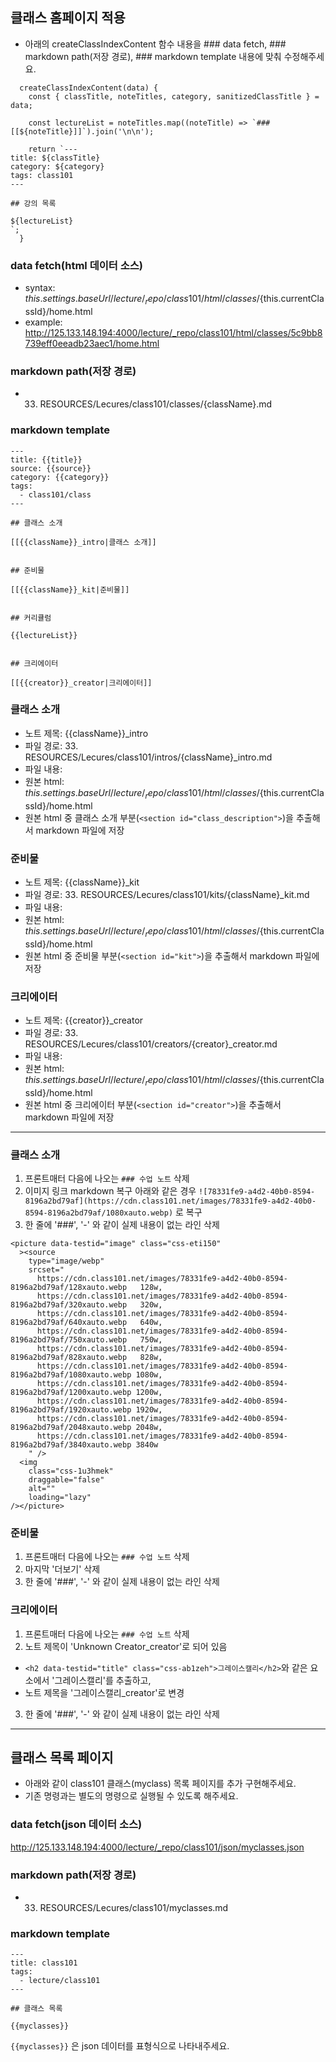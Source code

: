 ## 클래스 홈페이지 적용

- 아래의 createClassIndexContent 함수 내용을 ### data fetch, ### markdown path(저장 경로), ### markdown template 내용에 맞춰 수정해주세요.

```
  createClassIndexContent(data) {
    const { classTitle, noteTitles, category, sanitizedClassTitle } = data;

    const lectureList = noteTitles.map((noteTitle) => `### [[${noteTitle}]]`).join('\n\n');

    return `---
title: ${classTitle}
category: ${category}
tags: class101
---

## 강의 목록

${lectureList}
`;
  }
```

### data fetch(html 데이터 소스)
- syntax: ${this.settings.baseUrl}/lecture/_repo/class101/html/classes/${this.currentClassId}/home.html
- example: http://125.133.148.194:4000/lecture/_repo/class101/html/classes/5c9bb8739eff0eeadb23aec1/home.html

### markdown path(저장 경로)

- 33. RESOURCES/Lecures/class101/classes/{className}.md


### markdown template

~~~
---
title: {{title}}
source: {{source}}
category: {{category}}
tags: 
  - class101/class
---

## 클래스 소개

[[{{className}}_intro|클래스 소개]]


## 준비물

[[{{className}}_kit|준비물]]


## 커리큘럼

{{lectureList}}


## 크리에이터

[[{{creator}}_creator|크리에이터]]
~~~

### 클래스 소개
  - 노트 제목: {{className}}_intro
  - 파일 경로: 33. RESOURCES/Lecures/class101/intros/{className}_intro.md
  - 파일 내용:
  - 원본 html: ${this.settings.baseUrl}/lecture/_repo/class101/html/classes/${this.currentClassId}/home.html
  - 원본 html 중 클래스 소개 부분(`<section id="class_description">`)을 추출해서 markdown 파일에 저장

### 준비물
- 노트 제목: {{className}}_kit
- 파일 경로: 33. RESOURCES/Lecures/class101/kits/{className}_kit.md
- 파일 내용:
- 원본 html: ${this.settings.baseUrl}/lecture/_repo/class101/html/classes/${this.currentClassId}/home.html
- 원본 html 중 준비물 부분(`<section id="kit">`)을 추출해서 markdown 파일에 저장

### 크리에이터
- 노트 제목: {{creator}}_creator
- 파일 경로: 33. RESOURCES/Lecures/class101/creators/{creator}_creator.md
- 파일 내용:
- 원본 html: ${this.settings.baseUrl}/lecture/_repo/class101/html/classes/${this.currentClassId}/home.html
- 원본 html 중 크리에이터 부분(`<section id="creator">`)을 추출해서 markdown 파일에 저장

----


### 클래스 소개
1. 프론트매터 다음에 나오는 `### 수업 노트` 삭제
2. 이미지 링크 markdown 복구
아래와 같은 경우
`![78331fe9-a4d2-40b0-8594-8196a2bd79af](https://cdn.class101.net/images/78331fe9-a4d2-40b0-8594-8196a2bd79af/1080xauto.webp)`
로 복구
3. 한 줄에 '###',  '-' 와 같이 실제 내용이 없는 라인 삭제

```
<picture data-testid="image" class="css-eti150"
  ><source
    type="image/webp"
    srcset="
      https://cdn.class101.net/images/78331fe9-a4d2-40b0-8594-8196a2bd79af/128xauto.webp   128w,
      https://cdn.class101.net/images/78331fe9-a4d2-40b0-8594-8196a2bd79af/320xauto.webp   320w,
      https://cdn.class101.net/images/78331fe9-a4d2-40b0-8594-8196a2bd79af/640xauto.webp   640w,
      https://cdn.class101.net/images/78331fe9-a4d2-40b0-8594-8196a2bd79af/750xauto.webp   750w,
      https://cdn.class101.net/images/78331fe9-a4d2-40b0-8594-8196a2bd79af/828xauto.webp   828w,
      https://cdn.class101.net/images/78331fe9-a4d2-40b0-8594-8196a2bd79af/1080xauto.webp 1080w,
      https://cdn.class101.net/images/78331fe9-a4d2-40b0-8594-8196a2bd79af/1200xauto.webp 1200w,
      https://cdn.class101.net/images/78331fe9-a4d2-40b0-8594-8196a2bd79af/1920xauto.webp 1920w,
      https://cdn.class101.net/images/78331fe9-a4d2-40b0-8594-8196a2bd79af/2048xauto.webp 2048w,
      https://cdn.class101.net/images/78331fe9-a4d2-40b0-8594-8196a2bd79af/3840xauto.webp 3840w
    " />
  <img
    class="css-1u3hmek"
    draggable="false"
    alt=""
    loading="lazy"
/></picture>
```



### 준비물
1. 프론트매터 다음에 나오는 `### 수업 노트` 삭제
2. 마지막 '더보기' 삭제
3. 한 줄에 '###',  '-' 와 같이 실제 내용이 없는 라인 삭제



### 크리에이터
1. 프론트매터 다음에 나오는 `### 수업 노트` 삭제
2. 노트 제목이 'Unknown Creator_creator'로 되어 있음
- `<h2 data-testid="title" class="css-ab1zeh">그레이스캘리</h2>`와 같은 요소에서 '그레이스캘리'를 추출하고,
- 노트 제목을 '그레이스캘리_creator'로 변경
3. 한 줄에 '###',  '-' 와 같이 실제 내용이 없는 라인 삭제


---

## 클래스 목록 페이지

- 아래와 같이 class101 클래스(myclass) 목록 페이지를 추가 구현해주세요. 
- 기존 명령과는 별도의 명령으로 실행될 수 있도록 해주세요.


### data fetch(json 데이터 소스)
http://125.133.148.194:4000/lecture/_repo/class101/json/myclasses.json

### markdown path(저장 경로)

- 33. RESOURCES/Lecures/class101/myclasses.md

### markdown template

~~~
---
title: class101
tags: 
  - lecture/class101
---

## 클래스 목록

{{myclasses}}
~~~


`{{myclasses}}` 은 json 데이터를 표형식으로 나타내주세요.